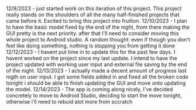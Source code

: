 12/9/2023 - just started work on this iteration of this project. This project really stands on the shoulders of all the many half-finished projects that came before it. Excited to bring this project into fruition. 
12/10/2023 - I plan to have the basic model fixed by the end of the night, from there making the GUI pretty is the next priority. after that I'll need to consider moving this whole project to Android studio. A random thought: even if though you don't feel like doing something, nothing is stopping you from getting it done
12/12/2023 - I havent put time in to update this for the past few days. I havent worked on the project since my last update. I intend to have the project updated with working user input and external file saving by the end of the night.
12/13/2023 - I actually made a decent amount of progress last nigth on user input. I got some fields added in and fixed all the broken code tonight i should be able to finish updating the GUI and move onto updating the model.
12/14/2023 - The app is coming along nicely, I've decided concretely to move to Android Studio, deciding to start the move tonight, otherwise i'll need to rebuid alot more from sccratch
